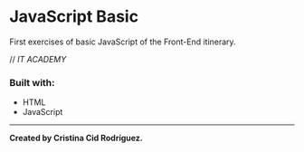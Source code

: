 # JavaScript Basic

First exercises of basic JavaScript of the Front-End itinerary.

// *IT ACADEMY*

### Built with:

* HTML
* JavaScript

---

**Created by Cristina Cid Rodríguez.**
